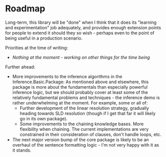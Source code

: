 ﻿# Roadmap

Long-term, this library will be "done" when I think that it does its "learning and experimentation" job adequately, and provides enough extension points for people to extend it should they so wish - perhaps even to the point of being useful in a production scenario.

Priorities at the time of writing:

* *Nothing at the moment - working on other things for the time being*

Further ahead:

* More improvements to the inference algorithms in the Inference.Basic.Package:
  As mentioned above and elsewhere, this package is more about the fundamentals than especially powerful inference logic, but we should probably cover at least some of the relatively fundamental problems and techniques - the inference demo is rather underwhelming at the moment.
  For example, some or all of:
  * Further development of the linear resolution strategy, gradually heading towards SLD resolution (though if I get that far it will likely go in its own package).
  * Some improvements to the chaining knowledge bases. More flexibility when chaining. The current implementations are very constrained in their consideration of clauses, don't handle loops, etc.
* The next major version bump of the core package is likely to be an overhaul of the sentence formatting logic - I'm not very happy with it as it stands.
